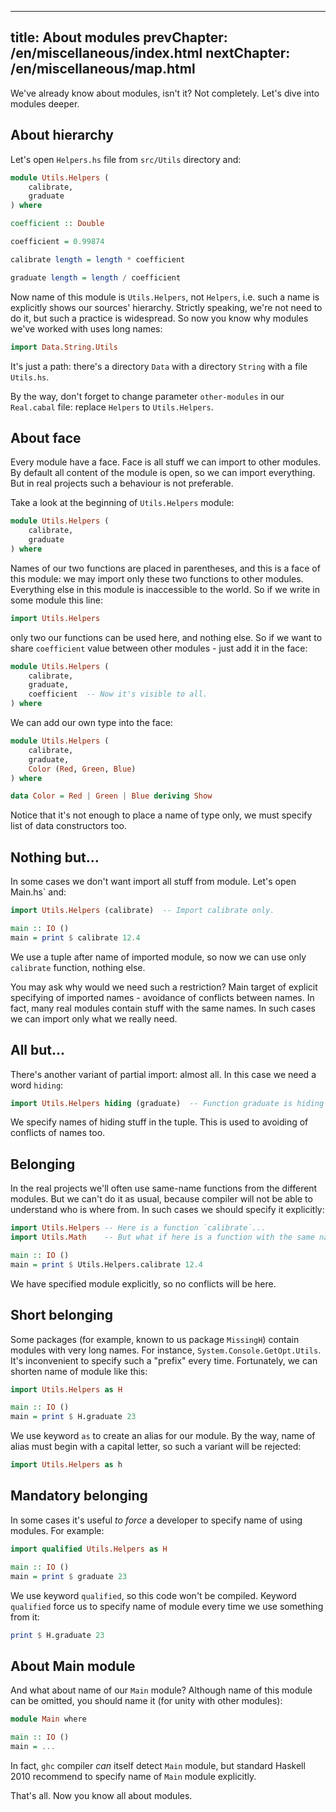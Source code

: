 ----
title: About modules
prevChapter: /en/miscellaneous/index.html
nextChapter: /en/miscellaneous/map.html
----

We've already know about modules, isn't it? Not completely. Let's dive into modules deeper.

## About hierarchy

Let's open `Helpers.hs` file from `src/Utils` directory and:

```haskell
module Utils.Helpers (
    calibrate,
    graduate
) where

coefficient :: Double

coefficient = 0.99874

calibrate length = length * coefficient

graduate length = length / coefficient
```

Now name of this module is `Utils.Helpers`, not `Helpers`, i.e. such a name is explicitly shows our sources' hierarchy. Strictly speaking, we're not need to do it, but such a practice is widespread. So now you know why modules we've worked with uses long names:

```haskell
import Data.String.Utils
```

It's just a path: there's a directory `Data` with a directory `String` with a file `Utils.hs`.

By the way, don't forget to change parameter `other-modules` in our `Real.cabal` file: replace `Helpers` to `Utils.Helpers`.

## About face

Every module have a face. Face is all stuff we can import to other modules. By default all content of the module is open, so we can import everything. But in real projects such a behaviour is not preferable.

Take a look at the beginning of `Utils.Helpers` module:

```haskell
module Utils.Helpers (
    calibrate,
    graduate
) where
```

Names of our two functions are placed in parentheses, and this is a face of this module: we may import only these two functions to other modules. Everything else in this module is inaccessible to the world. So if we write in some module this line:

```haskell
import Utils.Helpers
```

only two our functions can be used here, and nothing else. So if we want to share `coefficient` value between other modules - just add it in the face:

```haskell
module Utils.Helpers (
    calibrate,
    graduate,
    coefficient  -- Now it's visible to all.
) where
```

We can add our own type into the face:

```haskell
module Utils.Helpers (
    calibrate,
    graduate,
    Color (Red, Green, Blue)
) where

data Color = Red | Green | Blue deriving Show
```

Notice that it's not enough to place a name of type only, we must specify list of data constructors too.

## Nothing but...

In some cases we don't want import all stuff from module. Let's open Main.hs` and:

```haskell
import Utils.Helpers (calibrate)  -- Import calibrate only. 

main :: IO ()
main = print $ calibrate 12.4
```

We use a tuple after name of imported module, so now we can use only `calibrate` function, nothing else.

You may ask why would we need such a restriction? Main target of explicit specifying of imported names - avoidance of conflicts between names. In fact, many real modules contain stuff with the same names. In such cases we can import only what we really need.

## All but...

There's another variant of partial import: almost all. In this case we need a word `hiding`:

```haskell
import Utils.Helpers hiding (graduate)  -- Function graduate is hiding now.  
```

We specify names of hiding stuff in the tuple. This is used to avoiding of conflicts of names too.

## Belonging

In the real projects we'll often use same-name functions from the different modules. But we can't do it as usual, because compiler will not be able to understand who is where from. In such cases we should specify it explicitly:

```haskell
import Utils.Helpers -- Here is a function `calibrate`...
import Utils.Math    -- But what if here is a function with the same name? 

main :: IO ()
main = print $ Utils.Helpers.calibrate 12.4
```

We have specified module explicitly, so no conflicts will be here.

## Short belonging

Some packages (for example, known to us package `MissingH`) contain modules with very long names. For instance, `System.Console.GetOpt.Utils`. It's inconvenient to specify such a "prefix" every time. Fortunately, we can shorten name of module like this:

```haskell
import Utils.Helpers as H

main :: IO ()
main = print $ H.graduate 23
```

We use keyword `as` to create an alias for our module. By the way, name of alias must begin with a capital letter, so such a variant will be rejected:

```haskell
import Utils.Helpers as h
```

## Mandatory belonging

In some cases it's useful *to force* a developer to specify name of using modules. For example:

```haskell
import qualified Utils.Helpers as H 

main :: IO ()
main = print $ graduate 23
```

We use keyword `qualified`, so this code won't be compiled. Keyword `qualified` force us to specify name of module every time we use something from it:

```haskell
print $ H.graduate 23
```

## About Main module

And what about name of our `Main` module? Although name of this module can be omitted, you should name it (for unity with other modules):

```haskell
module Main where 

main :: IO ()
main = ...
```

In fact, `ghc` compiler *can* itself detect `Main` module, but standard Haskell 2010 recommend to specify name of `Main` module explicitly.

That's all. Now you know all about modules.


